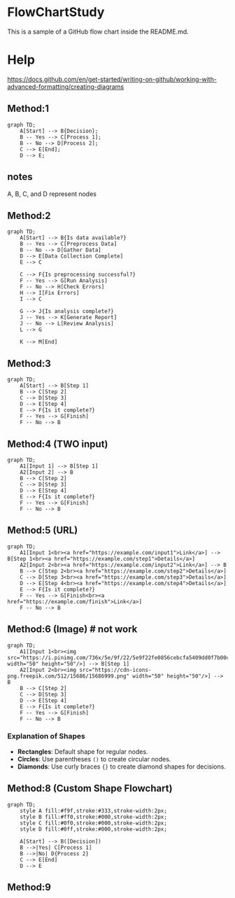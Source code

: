 # FlowChartStudy

This is a sample of a GitHub flow chart inside the README.md.


# Help 

https://docs.github.com/en/get-started/writing-on-github/working-with-advanced-formatting/creating-diagrams


## Method:1

```mermaid
graph TD;
    A[Start] --> B{Decision};
    B -- Yes --> C[Process 1];
    B -- No --> D[Process 2];
    C --> E[End];
    D --> E;
```


## notes

A, B, C, and D represent nodes









## Method:2

```mermaid
graph TD;
    A[Start] --> B{Is data available?}
    B -- Yes --> C[Preprocess Data]
    B -- No --> D[Gather Data]
    D --> E[Data Collection Complete]
    E --> C
    
    C --> F{Is preprocessing successful?}
    F -- Yes --> G[Run Analysis]
    F -- No --> H[Check Errors]
    H --> I[Fix Errors]
    I --> C
    
    G --> J{Is analysis complete?}
    J -- Yes --> K[Generate Report]
    J -- No --> L[Review Analysis]
    L --> G
    
    K --> M[End]
```



## Method:3

```mermaid
graph TD;
    A[Start] --> B[Step 1]
    B --> C[Step 2]
    C --> D[Step 3]
    D --> E[Step 4]
    E --> F{Is it complete?}
    F -- Yes --> G[Finish]
    F -- No --> B
```




## Method:4 (TWO input)


```mermaid
graph TD;
    A1[Input 1] --> B[Step 1]
    A2[Input 2] --> B
    B --> C[Step 2]
    C --> D[Step 3]
    D --> E[Step 4]
    E --> F{Is it complete?}
    F -- Yes --> G[Finish]
    F -- No --> B

```



## Method:5 (URL)
```mermaid
graph TD;
    A1[Input 1<br><a href="https://example.com/input1">Link</a>] --> B[Step 1<br><a href="https://example.com/step1">Details</a>]
    A2[Input 2<br><a href="https://example.com/input2">Link</a>] --> B
    B --> C[Step 2<br><a href="https://example.com/step2">Details</a>]
    C --> D[Step 3<br><a href="https://example.com/step3">Details</a>]
    D --> E[Step 4<br><a href="https://example.com/step4">Details</a>]
    E --> F{Is it complete?}
    F -- Yes --> G[Finish<br><a href="https://example.com/finish">Link</a>]
    F -- No --> B
```



## Method:6 (Image) # not work
```mermaid
graph TD;
    A1[Input 1<br><img src="https://i.pinimg.com/736x/5e/9f/22/5e9f22fe0856cebcfa5409dd0f7b00ca.jpg" width="50" height="50"/>] --> B[Step 1]
    A2[Input 2<br><img src="https://cdn-icons-png.freepik.com/512/15686/15686999.png" width="50" height="50"/>] --> B
    B --> C[Step 2]
    C --> D[Step 3]
    D --> E[Step 4]
    E --> F{Is it complete?}
    F -- Yes --> G[Finish]
    F -- No --> B
```





### Explanation of Shapes

- **Rectangles**: Default shape for regular nodes.
- **Circles**: Use parentheses `()` to create circular nodes.
- **Diamonds**: Use curly braces `{}` to create diamond shapes for decisions.


## Method:8 (Custom Shape Flowchart)


```mermaid
graph TD;
    style A fill:#f9f,stroke:#333,stroke-width:2px;
    style B fill:#ff0,stroke:#000,stroke-width:2px;
    style C fill:#0f0,stroke:#000,stroke-width:2px;
    style D fill:#0ff,stroke:#000,stroke-width:2px;
    
    A[Start] --> B([Decision])
    B -->|Yes| C[Process 1]
    B -->|No| D{Process 2}
    C --> E[End]
    D --> E

```

## Method:9 


